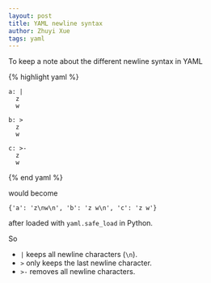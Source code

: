 ```yaml
---
layout: post
title: YAML newline syntax
author: Zhuyi Xue
tags: yaml
---
```


To keep a note about the different newline syntax in YAML

{% highlight yaml %}
```
a: |
  z
  w

b: >
  z
  w

c: >-
  z
  w
```
{% end yaml %}

would become

```
{'a': 'z\nw\n', 'b': 'z w\n', 'c': 'z w'}
```

after loaded with `yaml.safe_load` in Python.


So

* `|` keeps all newline characters (`\n`).
* `>` only keeps the last newline character.
* `>-` removes all newline characters.
